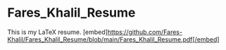 # Fares_Khalil_Resume
This is my LaTeX resume.
[embed]https://github.com/Fares-Khalil/Fares_Khalil_Resume/blob/main/Fares_Khalil_Resume.pdf[/embed]
